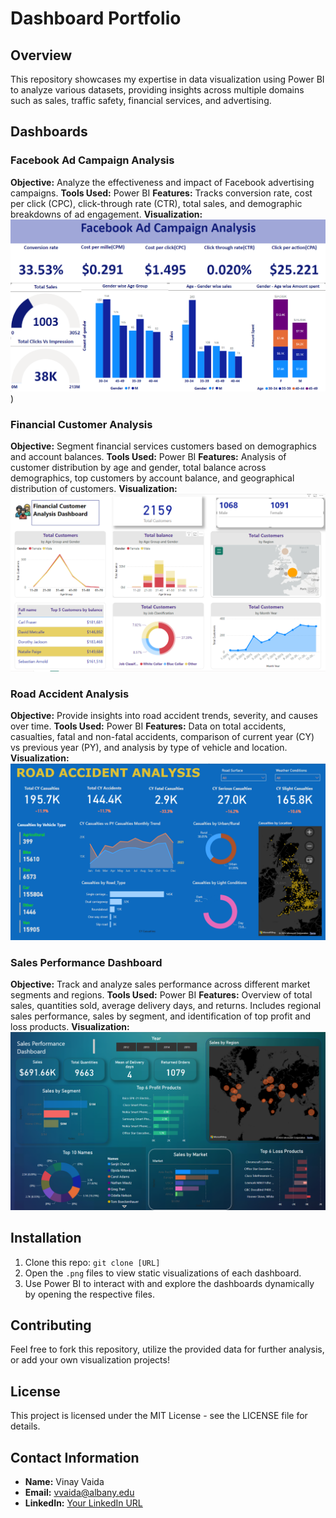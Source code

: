 # Dashboard Portfolio

## Overview
This repository showcases my expertise in data visualization using Power BI to analyze various datasets, providing insights across multiple domains such as sales, traffic safety, financial services, and advertising.

## Dashboards

### Facebook Ad Campaign Analysis
**Objective:** Analyze the effectiveness and impact of Facebook advertising campaigns.
**Tools Used:** Power BI
**Features:** Tracks conversion rate, cost per click (CPC), click-through rate (CTR), total sales, and demographic breakdowns of ad engagement.
**Visualization:** ![Facebook Ad Campaign Analysis](https://github.com/vinayvaida27/PowerBI/blob/main/FaceBook%20Ad%20Camapign%20analysis/Facebook%20Ad%20Camapign%20Analysis.png))

### Financial Customer Analysis
**Objective:** Segment financial services customers based on demographics and account balances.
**Tools Used:** Power BI
**Features:** Analysis of customer distribution by age and gender, total balance across demographics, top customers by account balance, and geographical distribution of customers.
**Visualization:** ![Financial Customer Analysis](https://github.com/vinayvaida27/PowerBI/blob/main/Financial%20Customer%20Analysis/Financial%20Customer%20Analysis.png)

### Road Accident Analysis
**Objective:** Provide insights into road accident trends, severity, and causes over time.
**Tools Used:** Power BI
**Features:** Data on total accidents, casualties, fatal and non-fatal accidents, comparison of current year (CY) vs previous year (PY), and analysis by type of vehicle and location.
**Visualization:** ![Road Accident Analysis](https://github.com/vinayvaida27/PowerBI/blob/main/Road%20Accident%20Analysis/Road%20Accident%20Analysis.png)

### Sales Performance Dashboard
**Objective:** Track and analyze sales performance across different market segments and regions.
**Tools Used:** Power BI
**Features:** Overview of total sales, quantities sold, average delivery days, and returns. Includes regional sales performance, sales by segment, and identification of top profit and loss products.
**Visualization:** ![Sales Performance Dashboard](https://github.com/vinayvaida27/PowerBI/blob/main/Sales%20Performance%20Dashboard/Sales%20Performance%20Dashboard.png)

## Installation
1. Clone this repo: `git clone [URL]`
2. Open the `.png` files to view static visualizations of each dashboard.
3. Use Power BI to interact with and explore the dashboards dynamically by opening the respective files.

## Contributing
Feel free to fork this repository, utilize the provided data for further analysis, or add your own visualization projects!

## License
This project is licensed under the MIT License - see the LICENSE file for details.

## Contact Information
- **Name:** Vinay Vaida
- **Email:** vvaida@albany.edu
- **LinkedIn:** [Your LinkedIn URL](https://www.linkedin.com/in/vinayvaida/)
